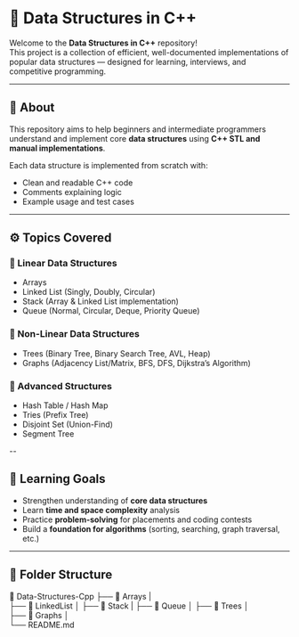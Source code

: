 # 🧠 Data Structures in C++

Welcome to the **Data Structures in C++** repository!  
This project is a collection of efficient, well-documented implementations of popular data structures — designed for learning, interviews, and competitive programming.

---


## 📘 About
This repository aims to help beginners and intermediate programmers understand and implement core **data structures** using **C++ STL and manual implementations**.

Each data structure is implemented from scratch with:
- Clean and readable C++ code  
- Comments explaining logic  
- Example usage and test cases  

---

## ⚙️ Topics Covered

### 🧩 Linear Data Structures
- Arrays  
- Linked List (Singly, Doubly, Circular)  
- Stack (Array & Linked List implementation)  
- Queue (Normal, Circular, Deque, Priority Queue)

### 🌳 Non-Linear Data Structures
- Trees (Binary Tree, Binary Search Tree, AVL, Heap)  
- Graphs (Adjacency List/Matrix, BFS, DFS, Dijkstra’s Algorithm)

### 💾 Advanced Structures
- Hash Table / Hash Map  
- Tries (Prefix Tree)  
- Disjoint Set (Union-Find)  
- Segment Tree  

--

## 🧠 Learning Goals
- Strengthen understanding of **core data structures**
- Learn **time and space complexity** analysis
- Practice **problem-solving** for placements and coding contests
- Build a **foundation for algorithms** (sorting, searching, graph traversal, etc.)

---

## 🧩 Folder Structure


📁 Data-Structures-Cpp
├── 📂 Arrays
|  
├── 📂 LinkedList
│
├── 📂 Stack
|
├── 📂 Queue
│ 
├── 📂 Trees
│  
├── 📂 Graphs
│  
└── README.md
